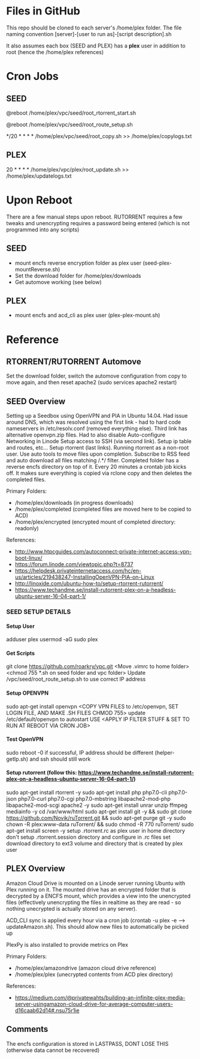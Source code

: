 # Files in GitHub

This repo should be cloned to each server's /home/plex folder.  The file naming convention [server]-[user to run as]-[script description].sh

It also assumes each box (SEED and PLEX) has a **plex** user in addition to root (hence the /home/plex references)

# Cron Jobs

## SEED

@reboot /home/plex/vpc/seed/root_rtorrent_start.sh

@reboot /home/plex/vpc/seed/root_route_setup.sh

*/20 * * * * /home/plex/vpc/seed/root_copy.sh >> /home/plex/copylogs.txt

## PLEX

20 * * * * /home/plex/vpc/plex/root_update.sh >> /home/plex/updatelogs.txt

# Upon Reboot

There are a few manual steps upon reboot.  RUTORRENT requires a few tweaks and unencrypting requires a password being entered (which is not programmed into any scripts)

## SEED
 - mount encfs reverse encryption folder as plex user (seed-plex-mountReverse.sh)
 - Set the download folder for /home/plex/downloads
 - Get automove working (see below)

## PLEX
 - mount encfs and acd_cli as plex user (plex-plex-mount.sh)

# Reference

## RTORRENT/RUTORRENT Automove

Set the download folder, switch the automove configuration from copy to move again, and then reset apache2 (sudo services apache2 restart)

## SEED Overview

Setting up a Seedbox using OpenVPN and PIA in Ubuntu 14.04.
Had issue around DNS, which was resolved using the first link - had to hard code nameservers in /etc/resolv.conf (removed everything else). Third link has alternative openvpn.zip files. Had to also disable Auto-configure Networking in Linode Setup access to SSH (via second link).
Setup ip table and routes, etc...
Setup rtorrent (last links). Running rtorrent as a non-root user. Use auto tools to move files upon completion. Subscribe to RSS feed and auto download all files matching /.*/ filter.
Completed folder has a reverse encfs directory on top of it. Every 20 minutes a crontab job kicks off. It makes sure everything is copied via rclone copy and then deletes the completed files.

Primary Folders:
 - /home/plex/downloads (in progress downloads)
 - /home/plex/completed (completed files are moved here to be copied to ACD)
 - /home/plex/encrypted (encrypted mount of completed directory: readonly)

References:
 - http://www.htpcguides.com/autoconnect-private-internet-access-vpn-boot-linux/
 - https://forum.linode.com/viewtopic.php?t=8737
 - https://helpdesk.privateinternetaccess.com/hc/en-us/articles/219438247-InstallingOpenVPN-PIA-on-Linux
 - http://linoxide.com/ubuntu-how-to/setup-rtorrent-rutorrent/
 - https://www.techandme.se/install-rutorrent-plex-on-a-headless-ubuntu-server-16-04-part-1/

### SEED SETUP DETAILS
#### Setup User
adduser plex
usermod -aG sudo plex

#### Get Scripts
git clone https://github.com/roarkry/vpc.git
<Move .vimrc to home folder>
<chmod 755 *.sh on seed folder and vpc folder>
Update /vpc/seed/root_route_setup.sh to use correct IP address

#### Setup OPENVPN
sudo apt-get install openvpn
<COPY VPN FILES to /etc/openvpn, SET LOGIN FILE, AND MAKE .SH FILES CHMOD 755>
update /etc/default/openvpn to autostart USE
<APPLY IP FILTER STUFF & SET TO RUN AT REBOOT VIA CRON JOB>

#### Test OpenVPN
sudo reboot -0
if successful, IP address should be different (helper-getIp.sh) and ssh should still work

#### Setup rutorrent (follow this: https://www.techandme.se/install-rutorrent-plex-on-a-headless-ubuntu-server-16-04-part-1/)
sudo apt-get install rtorrent -y
sudo apt-get install php php7.0-cli php7.0-json php7.0-curl php7.0-cgi php7.0-mbstring libapache2-mod-php libapache2-mod-scgi apache2 -y
sudo apt-get install unrar unzip ffmpeg mediainfo -y
cd /var/www/html
sudo apt-get install git -y && sudo git clone https://github.com/Novik/ruTorrent.git && sudo apt-get purge git -y
sudo chown -R plex:www-data ruTorrent/ && sudo chmod -R 770 ruTorrent/
sudo apt-get install screen -y
setup .rtorrent.rc as plex user in home directory
don't setup .rtorrent.session directory and configure in .rc files
set download directory to ext3 volume and directory that is created by plex user

## PLEX Overview

Amazon Cloud Drive is mounted on a Linode server running Ubuntu with Plex running on it. The mounted drive has an encrypted folder that is decrypted by a ENCFS mount, which provides a view into the unencrypted files (effectively unencrypting the files in realtime as they are read - so nothing unecrypted is actually stored on any server).

ACD_CLI sync is applied every hour via a cron job (crontab -u plex -e --> updateAmazon.sh). This should allow new files to automatically be picked up

PlexPy is also installed to provide metrics on Plex

Primary Folders:
 - /home/plex/amazondrive (amazon cloud drive reference)
 - /home/plex/plex (unecrypted contents from ACD plex directory)

References:
 - https://medium.com/@privatewahts/building-an-infinite-plex-media-server-usingamazon-cloud-drive-for-average-computer-users-d16caab62d14#.nsu75r1ie

## Comments
The encfs configuration is stored in LASTPASS, DONT LOSE THIS (otherwise data cannot be
recovered)
